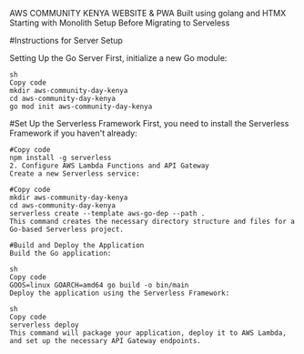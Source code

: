 AWS COMMUNITY KENYA WEBSITE & PWA 
Built using golang and HTMX
Starting with Monolith Setup Before Migrating to Serveless 

#Instructions for Server Setup

Setting Up the Go Server
    First, initialize a new Go module:

    sh
    Copy code
    mkdir aws-community-day-kenya
    cd aws-community-day-kenya
    go mod init aws-community-day-kenya

#Set Up the Serverless Framework
    First, you need to install the Serverless Framework if you haven't already:

    
    #Copy code
    npm install -g serverless
    2. Configure AWS Lambda Functions and API Gateway
    Create a new Serverless service:

    #Copy code
    mkdir aws-community-day-kenya
    cd aws-community-day-kenya
    serverless create --template aws-go-dep --path .
    This command creates the necessary directory structure and files for a Go-based Serverless project.

    #Build and Deploy the Application
    Build the Go application:

    sh
    Copy code
    GOOS=linux GOARCH=amd64 go build -o bin/main
    Deploy the application using the Serverless Framework:

    sh
    Copy code
    serverless deploy
    This command will package your application, deploy it to AWS Lambda, and set up the necessary API Gateway endpoints.

    
